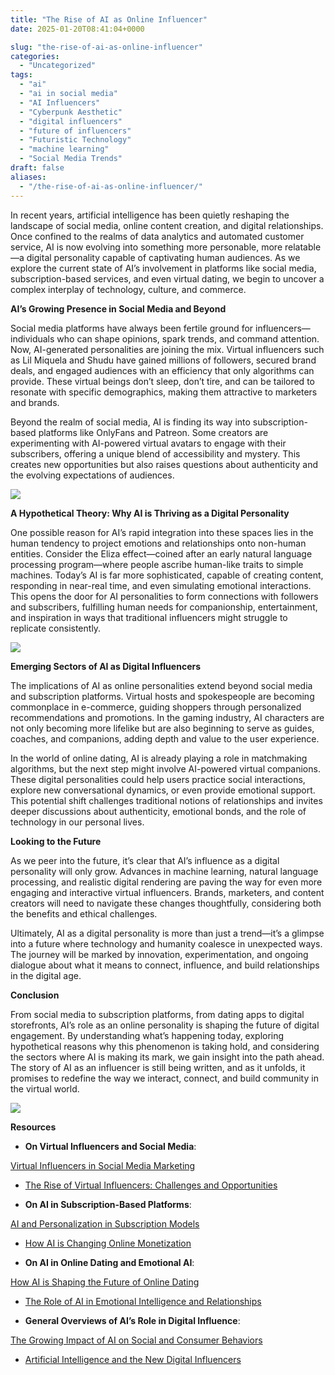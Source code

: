 ```yaml
---
title: "The Rise of AI as Online Influencer"
date: 2025-01-20T08:41:04+0000

slug: "the-rise-of-ai-as-online-influencer"
categories:
  - "Uncategorized"
tags:
  - "ai"
  - "ai in social media"
  - "AI Influencers"
  - "Cyberpunk Aesthetic"
  - "digital influencers"
  - "future of influencers"
  - "Futuristic Technology"
  - "machine learning"
  - "Social Media Trends"
draft: false
aliases:
  - "/the-rise-of-ai-as-online-influencer/"
---
```

In recent years, artificial intelligence has been quietly reshaping the landscape of social media, online content creation, and digital relationships. Once confined to the realms of data analytics and automated customer service, AI is now evolving into something more personable, more relatable—a digital personality capable of captivating human audiences. As we explore the current state of AI’s involvement in platforms like social media, subscription-based services, and even virtual dating, we begin to uncover a complex interplay of technology, culture, and commerce.

**AI’s Growing Presence in Social Media and Beyond**

Social media platforms have always been fertile ground for influencers—individuals who can shape opinions, spark trends, and command attention. Now, AI-generated personalities are joining the mix. Virtual influencers such as Lil Miquela and Shudu have gained millions of followers, secured brand deals, and engaged audiences with an efficiency that only algorithms can provide. These virtual beings don’t sleep, don’t tire, and can be tailored to resonate with specific demographics, making them attractive to marketers and brands.

Beyond the realm of social media, AI is finding its way into subscription-based platforms like OnlyFans and Patreon. Some creators are experimenting with AI-powered virtual avatars to engage with their subscribers, offering a unique blend of accessibility and mystery. This creates new opportunities but also raises questions about authenticity and the evolving expectations of audiences.

![](/d414ba8f-520d-4d27-8803-4ca374bca5e0.webp)

**A Hypothetical Theory: Why AI is Thriving as a Digital Personality**

One possible reason for AI’s rapid integration into these spaces lies in the human tendency to project emotions and relationships onto non-human entities. Consider the Eliza effect—coined after an early natural language processing program—where people ascribe human-like traits to simple machines. Today’s AI is far more sophisticated, capable of creating content, responding in near-real time, and even simulating emotional interactions. This opens the door for AI personalities to form connections with followers and subscribers, fulfilling human needs for companionship, entertainment, and inspiration in ways that traditional influencers might struggle to replicate consistently.

![](/Eliza.webp)

**Emerging Sectors of AI as Digital Influencers**

The implications of AI as online personalities extend beyond social media and subscription platforms. Virtual hosts and spokespeople are becoming commonplace in e-commerce, guiding shoppers through personalized recommendations and promotions. In the gaming industry, AI characters are not only becoming more lifelike but are also beginning to serve as guides, coaches, and companions, adding depth and value to the user experience.

In the world of online dating, AI is already playing a role in matchmaking algorithms, but the next step might involve AI-powered virtual companions. These digital personalities could help users practice social interactions, explore new conversational dynamics, or even provide emotional support. This potential shift challenges traditional notions of relationships and invites deeper discussions about authenticity, emotional bonds, and the role of technology in our personal lives.

**Looking to the Future**

As we peer into the future, it’s clear that AI’s influence as a digital personality will only grow. Advances in machine learning, natural language processing, and realistic digital rendering are paving the way for even more engaging and interactive virtual influencers. Brands, marketers, and content creators will need to navigate these changes thoughtfully, considering both the benefits and ethical challenges.

Ultimately, AI as a digital personality is more than just a trend—it’s a glimpse into a future where technology and humanity coalesce in unexpected ways. The journey will be marked by innovation, experimentation, and ongoing dialogue about what it means to connect, influence, and build relationships in the digital age.

**Conclusion**

From social media to subscription platforms, from dating apps to digital storefronts, AI’s role as an online personality is shaping the future of digital engagement. By understanding what’s happening today, exploring hypothetical reasons why this phenomenon is taking hold, and considering the sectors where AI is making its mark, we gain insight into the path ahead. The story of AI as an influencer is still being written, and as it unfolds, it promises to redefine the way we interact, connect, and build community in the virtual world.

![](/DALL·E-2025-01-18-21.53.52-A-realistic-image-showing-a-virtual-influencer-in-a-high-tech-setting.-This-environment-has-sleek-silver-and-white-surfaces-with-futuristic-digital-pa.webp)

**Resources**

- **On Virtual Influencers and Social Media**:

[Virtual Influencers in Social Media Marketing](https://www.forbes.com/sites/forbesagencycouncil/2021/07/27/what-the-rise-of-virtual-influencers-means-for-brands-and-marketers/)

- [The Rise of Virtual Influencers: Challenges and Opportunities](https://hbr.org/2020/10/the-rise-of-virtual-influencers-challenges-and-opportunities)

- **On AI in Subscription-Based Platforms**:

[AI and Personalization in Subscription Models](https://www.forbes.com/sites/forbestechcouncil/2021/04/30/how-ai-is-helping-personalize-subscription-services/)

- [How AI is Changing Online Monetization](https://venturebeat.com/2020/09/10/how-ai-is-changing-the-game-for-content-creators/)

- **On AI in Online Dating and Emotional AI**:

[How AI is Shaping the Future of Online Dating](https://www.wired.com/story/how-ai-could-change-the-way-we-find-love-online/)

- [The Role of AI in Emotional Intelligence and Relationships](https://www.techrepublic.com/article/how-ai-is-transforming-dating-apps-relationship-predictions/)

- **General Overviews of AI’s Role in Digital Influence**:

[The Growing Impact of AI on Social and Consumer Behaviors](https://www.mckinsey.com/industries/technology-media-and-telecom/our-insights/the-future-of-ai-and-social-media-what-marketers-need-to-know)

- [Artificial Intelligence and the New Digital Influencers](https://medium.com/intuitionmachine/artificial-intelligence-and-the-rise-of-the-new-digital-influencers-48ef8a8e173b)
